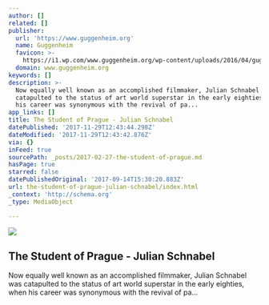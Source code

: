 ```yaml
---
author: []
related: []
publisher:
  url: 'https://www.guggenheim.org'
  name: Guggenheim
  favicon: >-
    https://i1.wp.com/www.guggenheim.org/wp-content/uploads/2016/04/gugg_banner_400x400.jpg?fit=192%2C192&ssl=1
  domain: www.guggenheim.org
keywords: []
description: >-
  Now equally well known as an accomplished filmmaker, Julian Schnabel was
  catapulted to the status of art world superstar in the early eighties, when
  his career was synonymous with the revival of pa...
app_links: []
title: The Student of Prague - Julian Schnabel
datePublished: '2017-11-29T12:43:44.298Z'
dateModified: '2017-11-29T12:43:42.876Z'
via: {}
inFeed: true
sourcePath: _posts/2017-02-27-the-student-of-prague.md
hasPage: true
starred: false
datePublishedOriginal: '2017-09-14T15:30:20.883Z'
url: the-student-of-prague-julian-schnabel/index.html
_context: 'http://schema.org'
_type: MediaObject

---
```

<article style=""><img src="https://imgflo.herokuapp.com/graph/2b2431f8e7ba7b0/5a9d73c988637a5e9a85961f8d013983/noop.jpg?input=https%3A%2F%2Fi0.wp.com%2Fwww.guggenheim.org%2Fwp-content%2Fuploads%2F1983%2F01%2F2007.5_ph_web.jpg%3Ffit%3D1200%252C642%26ssl%3D1" /><h1>The Student of Prague - Julian Schnabel</h1><p>Now equally well known as an accomplished filmmaker, Julian Schnabel was catapulted to the status of art world superstar in the early eighties, when his career was synonymous with the revival of pa...</p></article>